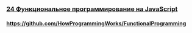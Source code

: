 ### [24 Функциональное программирование на JavaScript](https://www.youtube.com/watch?v=0JxSs_GcvbQ)

#### https://github.com/HowProgrammingWorks/FunctionalProgramming

